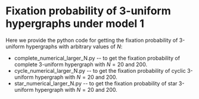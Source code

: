 # Fixation probability of 3-uniform hypergraphs under model 1

Here we provide the python code for getting the fixation probability of 3-uniform hypergraphs with arbitrary values of $N$:

- complete_numerical_larger_N.py -- to get the fixation probability of complete 3-uniform hypergraph with $N=20$ and $200$.
- cycle_numerical_larger_N.py -- to get the fixation probability of cyclic 3-uniform hypergraph with $N=20$ and $200$.
- star_numerical_larger_N.py -- to get the fixation probability of star 3-uniform hypergraph with $N=20$ and $200$.

